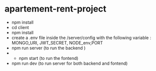 # apartement-rent-project
-  npm install
-  cd client
-  npm install
-  create a .env file inside the /server/config with the following variable : MONGO_URI, JWT_SECRET, NODE_env,PORT
-  npm run server (to run the backend )
- - npm start (to run the fontend)
-  npm run dev (to run server for both backend and fontend)
